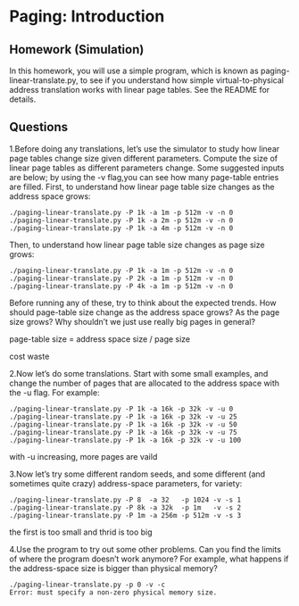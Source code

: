 # Paging: Introduction
## Homework (Simulation)
In this homework, you will use a simple program, which is known as paging-linear-translate.py, to see if you understand how simple virtual-to-physical address translation works with linear page tables. See the README for details.

## Questions

1.Before doing any translations, let’s use the simulator to study how linear page tables change size given different parameters. Compute the size of linear page tables as different parameters change. Some suggested inputs are below; by using the -v flag,you can see how many page-table entries are filled. First, to understand how linear page table size changes as the address space grows:
```
./paging-linear-translate.py -P 1k -a 1m -p 512m -v -n 0
./paging-linear-translate.py -P 1k -a 2m -p 512m -v -n 0
./paging-linear-translate.py -P 1k -a 4m -p 512m -v -n 0
```

Then, to understand how linear page table size changes as page size grows:
```
./paging-linear-translate.py -P 1k -a 1m -p 512m -v -n 0
./paging-linear-translate.py -P 2k -a 1m -p 512m -v -n 0
./paging-linear-translate.py -P 4k -a 1m -p 512m -v -n 0
```

Before running any of these, try to think about the expected trends. How should page-table size change as the address space grows? As the page size grows? Why shouldn’t we just use really big pages in general?

page-table size = address space size / page size

cost waste

2.Now let’s do some translations. Start with some small examples, and change the number of pages that are allocated to the address space with the -u flag. For example:

```
./paging-linear-translate.py -P 1k -a 16k -p 32k -v -u 0
./paging-linear-translate.py -P 1k -a 16k -p 32k -v -u 25
./paging-linear-translate.py -P 1k -a 16k -p 32k -v -u 50
./paging-linear-translate.py -P 1k -a 16k -p 32k -v -u 75
./paging-linear-translate.py -P 1k -a 16k -p 32k -v -u 100
```

with -u increasing, more pages are vaild

3.Now let’s try some different random seeds, and some different (and sometimes quite crazy) address-space parameters, for variety:

```
./paging-linear-translate.py -P 8  -a 32   -p 1024 -v -s 1
./paging-linear-translate.py -P 8k -a 32k  -p 1m   -v -s 2
./paging-linear-translate.py -P 1m -a 256m -p 512m -v -s 3
```

the first is too small and thrid is too big

4.Use the program to try out some other problems. Can you find the limits of where the program doesn’t work anymore? For example, what happens if the address-space size is bigger than physical memory?

```
./paging-linear-translate.py -p 0 -v -c
Error: must specify a non-zero physical memory size.
```
